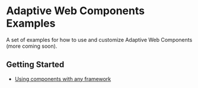 # Adaptive Web Components Examples

A set of examples for how to use and customize Adaptive Web Components (more coming soon).

## Getting Started

- [Using components with any framework](use-adaptive-components)
